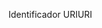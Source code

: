<span data-ttu-id="68ed1-101">Identificador URI</span><span class="sxs-lookup"><span data-stu-id="68ed1-101">URI</span></span>